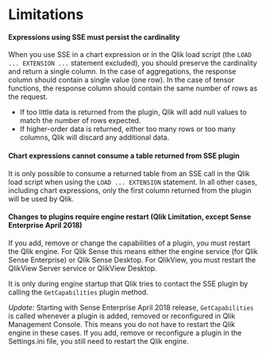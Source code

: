 # Limitations

#### Expressions using SSE must persist the cardinality
When you use SSE in a chart expression or in the Qlik load script (the `LOAD ... EXTENSION ...` statement excluded), you should preserve the cardinality and return a single column. In the case of aggregations, the response column should contain a single value (one row). In the case of tensor functions, the response column should contain the same number of rows as the request.
- If too little data is returned from the plugin, Qlik will add null values to match the number of rows expected.
- If higher-order data is returned, either too many rows or too many columns, Qlik will discard any additional data.

#### Chart expressions cannot consume a table returned from SSE plugin
It is only possible to consume a returned table from an SSE call in the Qlik load script when using the `LOAD ... EXTENSION` statement. In all other cases, including chart expressions, only the first column returned from the plugin will be used by Qlik.

#### Changes to plugins require engine restart (Qlik Limitation, except Sense Enterprise April 2018)
If you add, remove or change the capabilities of a plugin, you must restart the Qlik engine. For Qlik Sense this means either the engine service (for Qlik Sense Enterprise) or Qlik Sense Desktop. For QlikView, you must restart the QlikView Server service or QlikView Desktop.

It is only during engine startup that Qlik tries to contact the SSE plugin by calling the `GetCapabilities` plugin method.

_Update:_ Starting with Sense Enterprise April 2018 release, `GetCapabilities` is called whenever a plugin is added, removed or reconfigured in Qlik Management Console. This means you do not have to restart the Qlik engine in these cases. If you add, remove or reconfigure a plugin in the Settings.ini file, you still need to restart the Qlik engine.
